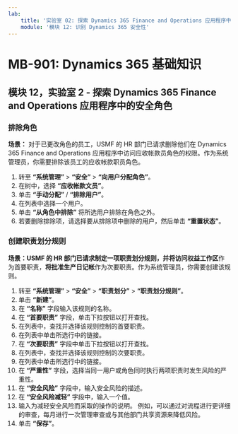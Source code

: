 ```yaml
---
lab:
    title: '实验室 02: 探索 Dynamics 365 Finance and Operations 应用程序中的安全角色'
    module: '模块 12: 识别 Dynamics 365 安全性'
---
```


# MB-901: Dynamics 365 基础知识
## 模块 12，实验室 2 - 探索 Dynamics 365 Finance and Operations 应用程序中的安全角色

### 排除角色

**场景：** 对于已更改角色的员工，USMF 的 HR 部门已请求删除他们在 Dynamics 365 Finance and Operations 应用程序中访问应收帐款员角色的权限。作为系统管理员，你需要排除该员工的应收帐款职员角色。

1. 转至 **“系统管理”** > **“安全”** > **“向用户分配角色”**。
1. 在树中，选择 **“应收帐款文员”**。
1. 单击 **“手动分配”** / **“排除用户”**。
1. 在列表中选择一个用户。
1. 单击 **“从角色中排除”** 将所选用户排除在角色之外。
1. 若要删除排除项，请选择要从排除项中删除的用户，然后单击 **“重置状态”**。 

### 创建职责划分规则

**场景：**USMF 的 HR 部门已请求制定一项职责划分规则，并将**访问权益工作区**作为首要职责，**将批准生产日记帐**作为次要职责。作为系统管理员，你需要创建该规则。

1. 转至 **“系统管理”** > **“安全”** > **“职责划分”** > **“职责划分规则”**。
1. 单击 **“新建”**。
1. 在 **“名称”** 字段输入该规则的名称。
1. 在 **“首要职责”** 字段，单击下拉按钮以打开查找。
1. 在列表中，查找并选择该规则控制的首要职责。
1. 在列表中单击所选行中的链接。
1. 在 **“次要职责”** 字段中单击下拉按钮以打开查找。
1. 在列表中，查找并选择该规则控制的次要职责。
1. 在列表中单击所选行中的链接。
1. 在 **“严重性”** 字段，选择当同一用户或角色同时执行两项职责时发生风险的严重性。
1. 在 **“安全风险”** 字段中，输入安全风险的描述。
1. 在 **“安全风险减轻”** 字段中，输入一个值。
1. 输入为减轻安全风险而采取的操作的说明。 
例如，可以通过对流程进行更详细的审查，每月进行一次管理审查或与其他部门共享资源来降低风险。
1. 单击 **“保存”**。
